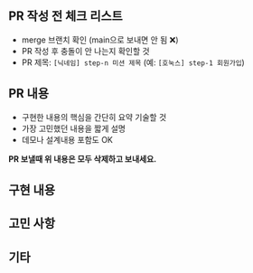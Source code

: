 ## PR 작성 전 체크 리스트

- merge 브랜치 확인 (main으로 보내면 안 됨 :x:)
- PR 작성 후 충돌이 안 나는지 확인할 것
- PR 제목: `[닉네임] step-n 미션 제목` (예: `[호눅스] step-1 회원가입`)

## PR 내용

- 구현한 내용의 핵심을 간단히 요약 기술할 것
- 가장 고민했던 내용을 짧게 설명
- 데모나 설계내용 포함도 OK

**PR 보낼때 위 내용은 모두 삭제하고 보내세요.**

## 구현 내용

## 고민 사항

## 기타
